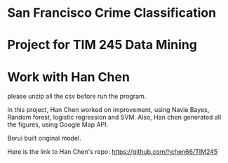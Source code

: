 # San Francisco Crime Classification
# Project for TIM 245 Data Mining
# Work with Han Chen

please unzip all the csv before run the program.

In this project, Han Chen worked on improvement, using Navie Bayes, Random forest, logistic regression and SVM.
Also, Han chen generated all the figures, using Google Map API.

Borui built original model.

Here is the link to Han Chen's repo: https://github.com/hchen66/TIM245

